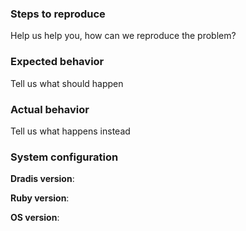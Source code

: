 ### Steps to reproduce

Help us help you, how can we reproduce the problem?

### Expected behavior
Tell us what should happen

### Actual behavior
Tell us what happens instead

### System configuration
**Dradis version**:

**Ruby version**:

**OS version**:
